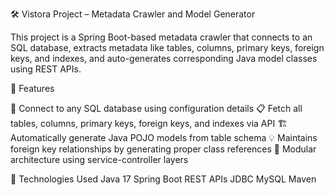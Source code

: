 
🛠️ Vistora Project – Metadata Crawler and Model Generator

This project is a Spring Boot-based metadata crawler that connects to an SQL database, extracts metadata like tables, columns, primary keys, foreign keys, and indexes, and auto-generates corresponding Java model classes using REST APIs.

📌 Features

🔌 Connect to any SQL database using configuration details
📋 Fetch all tables, columns, primary keys, foreign keys, and indexes via API
🏗️ Automatically generate Java POJO models from table schema
💡 Maintains foreign key relationships by generating proper class references
🔧 Modular architecture using service-controller layers

🧱 Technologies Used
Java 17
Spring Boot
REST APIs
JDBC
MySQL
Maven
